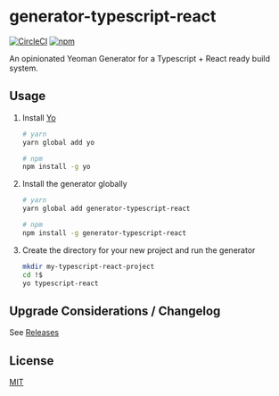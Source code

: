 # generator-typescript-react
[![CircleCI](https://img.shields.io/circleci/project/github/nomcopter/generator-typescript-react/master.svg)](https://circleci.com/gh/nomcopter/generator-typescript-react)
[![npm](https://img.shields.io/npm/v/generator-typescript-react.svg)](https://www.npmjs.com/package/generator-typescript-react)

An opinionated Yeoman Generator for a Typescript + React ready build system.

## Usage

1. Install [Yo](http://yeoman.io/)

    ```bash
    # yarn
    yarn global add yo

    # npm
    npm install -g yo
    ```
1. Install the generator globally

    ```bash
    # yarn
    yarn global add generator-typescript-react

    # npm
    npm install -g generator-typescript-react
    ```
1. Create the directory for your new project and run the generator

    ```bash
    mkdir my-typescript-react-project
    cd !$
    yo typescript-react
    ```

## Upgrade Considerations / Changelog

See [Releases](https://github.com/palantir/react-mosaic/releases)

## License
[MIT](./LICENSE)

